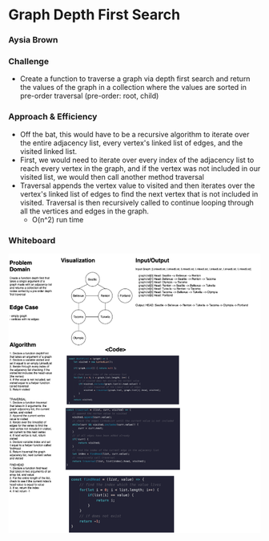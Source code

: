 # Graph Depth First Search
### Aysia Brown

### Challenge
- Create a function to traverse a graph via depth first search and return the values of the graph in a collection where the values are sorted in pre-order traversal (pre-order: root, child)

### Approach & Efficiency
- Off the bat, this would have to be a recursive algorithm to iterate over the entire adjacency list, every vertex's linked list of edges, and the visited linked list. 
- First, we would need to iterate over every index of the adjacency list to reach every vertex in the graph, and if the vertex was not included in our visited list, we would then call another method traversal 
- Traversal appends the vertex value to visited and then iterates over the vertex's linked list of edges to find the next vertex that is not included in visited. Traversal is then recursively called to continue looping through all the vertices and edges in the graph. 
    - O(n^2) run time


### Whiteboard
![WB](../assets/graphDFS.png)